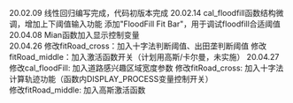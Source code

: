 20.02.09 线性回归编写完成，代码初版本完成
20.02.14 cal_floodfill函数结构微调，增加上下阈值输入功能
         添加"FloodFill Fit Bar"，用于调试floodfill合适阈值
20.04.08 Mian函数加入显示控制变量         
20.04.26 修改fitRoad_cross：加入十字法判断阈值、出田垄判断阈值
         修改fitRoad_middle：加入激活函数开关（计划用高斯/卡尔曼，未实施）
20.04.27 修改cal_floodFill: 加入道路感兴趣区域宽度参数
         修改fitRoad_cross: 加入十字法计算轨迹功能（函数内DISPLAY_PROCESS变量控制开关）         
         修改fitRoad_middle: 加入高斯激活函数
